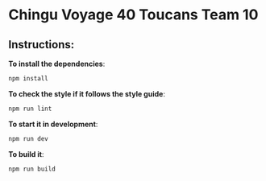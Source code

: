 # Chingu Voyage 40 Toucans Team 10

## Instructions:

**To install the dependencies**:

```cmd
npm install
```

**To check the style if it follows the style guide**:

```cmd
npm run lint
```

**To start it in development**:

```cmd
npm run dev
```

**To build it**:

```cmd
npm run build
```
